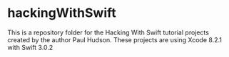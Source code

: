 # hackingWithSwift
This is a repository folder for the Hacking With Swift tutorial projects created by the author Paul Hudson. These projects are using Xcode 8.2.1 with Swift 3.0.2
